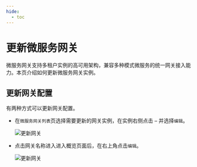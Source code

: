 ```yaml
---
hide:
  - toc
---
```


# 更新微服务网关

微服务网关支持多租户实例的高可用架构，兼容多种模式微服务的统一网关接入能力。本页介绍如何更新微服务网关实例。

## 更新网关配置

有两种方式可以更新网关配置。

- 在`微服务网关列表`页选择需要更新的网关实例，在实例右侧点击 `⋯` 并选择`编辑`。

    ![更新网关](https://docs.daocloud.io/daocloud-docs-images/docs/skoala/ms-gateway/gateway/imgs/update.png)

- 点击网关名称进入进入概览页面后，在右上角点击`编辑`。

    ![更新网关](https://docs.daocloud.io/daocloud-docs-images/docs/skoala/ms-gateway/gateway/imgs/update-gateway.png)
